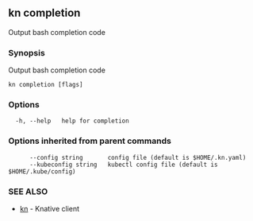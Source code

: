 ## kn completion

Output bash completion code

### Synopsis

Output bash completion code

```
kn completion [flags]
```

### Options

```
  -h, --help   help for completion
```

### Options inherited from parent commands

```
      --config string       config file (default is $HOME/.kn.yaml)
      --kubeconfig string   kubectl config file (default is $HOME/.kube/config)
```

### SEE ALSO

* [kn](kn.md)	 - Knative client

